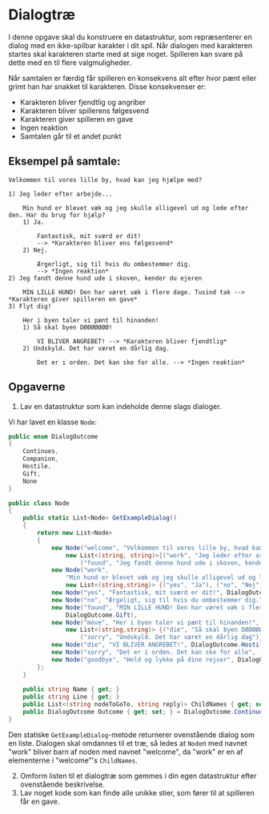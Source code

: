 # Dialogtræ

I denne opgave skal du konstruere en datastruktur, som repræsenterer en dialog med en ikke-spilbar karakter i dit spil. Når dialogen med karakteren startes skal karakteren starte med at sige noget. Spilleren kan svare på dette med en til flere valgmuligheder.

Når samtalen er færdig får spilleren en konsekvens alt efter hvor pænt eller grimt han har snakket til karakteren. Disse konsekvenser er:
- Karakteren bliver fjendtlig og angriber
- Karakteren bliver spillerens følgesvend
- Karakteren giver spilleren en gave
- Ingen reaktion
- Samtalen går til et andet punkt

## Eksempel på samtale:

    Velkommen til vores lille by, hvad kan jeg hjælpe med?
        
    1) Jeg leder efter arbejde...
        
        Min hund er blevet væk og jeg skulle alligevel ud og lede efter den. Har du brug for hjælp?
        1) Ja.

            Fantastisk, mit sværd er dit! 
            --> *Karakteren bliver ens følgesvend*
        2) Nej.

            Ærgerligt, sig til hvis du ombestemmer dig. 
            --> *Ingen reaktion*
    2) Jeg fandt denne hund ude i skoven, kender du ejeren

        MIN LILLE HUND! Den har været væk i flere dage. Tusind tak --> *Karakteren giver spilleren en gave*
    3) Flyt dig!

        Her i byen taler vi pænt til hinanden!
        1) Så skal byen DØØØØØØØ!
            
            VI BLIVER ANGREBET! --> *Karakteren bliver fjendtlig*
        2) Undskyld. Det har været en dårlig dag.
        
            Det er i orden. Det kan ske for alle. --> *Ingen reaktion*

## Opgaverne
1) Lav en datastruktur som kan indeholde denne slags dialoger.

Vi har lavet en klasse `Node`:
```csharp
public enum DialogOutcome
{
    Continues,
    Companion,
    Hostile,
    Gift,
    None
}

public class Node
{
    public static List<Node> GetExampleDialog()
    {
        return new List<Node>
        {
            new Node("welcome", "Velkommen til vores lille by, hvad kan jeg hjælpe med?",
                new List<(string, string)>{("work", "Jeg leder efter arbejde..."), 
                    ("found", "Jeg fandt denne hund ude i skoven, kender du ejeren?"), ("move", "Flyt dig!")}),
            new Node("work",
                "Min hund er blevet væk og jeg skulle alligevel ud og lede efter den. Har du brug for hjælp?",
                new List<(string,string)> {("yes", "Ja"), ("no", "Nej")}),
            new Node("yes", "Fantastisk, mit sværd er dit!", DialogOutcome.Companion),
            new Node("no", "Ærgeligt, sig til hvis du ombestemmer dig.", ("welcome", "Ok")),
            new Node("found", "MIN LILLE HUND! Den har været væk i flere dage. Tusind tak!", 
                DialogOutcome.Gift),
            new Node("move", "Her i byen taler vi pænt til hinanden!",
                new List<(string,string)> {("die", "Så skal byen DØØØØØØØ!"), 
                    ("sorry", "Undskyld. Det har været en dårlig dag")}),
            new Node("die", "VI BLIVER ANGREBET!", DialogOutcome.Hostile),
            new Node("sorry", "Det er i orden. Det kan ske for alle", ("welcome", "Tak")),
            new Node("goodbye", "Held og lykke på dine rejser", DialogOutcome.None)
        };
    }
    
    public string Name { get; }
    public string Line { get; }
    public List<(string nodeToGoTo, string reply)> ChildNames { get; set; }
    public DialogOutcome Outcome { get; set; } = DialogOutcome.Continues;
}
```

Den statiske `GetExampleDialog`-metode returnerer ovenstående dialog som en liste. Dialogen skal omdannes til et træ, så ledes at `Node`n med navnet "work" bliver barn af noden med navnet "welcome", da "work" er en af elementerne i "welcome"'s `ChildNames`. 

2) Omform listen til et dialogtræ som gemmes i din egen datastruktur efter ovenstående beskrivelse.
3) Lav noget kode som kan finde alle unikke stier, som fører til at spilleren får en gave.
